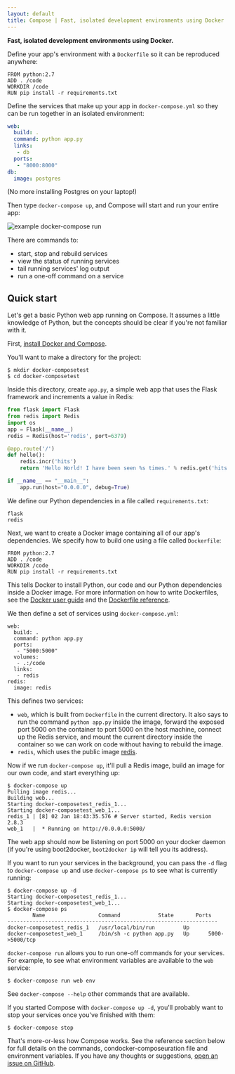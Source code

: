 ```yaml
---
layout: default
title: Compose | Fast, isolated development environments using Docker
---
```


<strong class="strapline">Fast, isolated development environments using Docker.</strong>

Define your app's environment with a `Dockerfile` so it can be reproduced anywhere:

    FROM python:2.7
    ADD . /code
    WORKDIR /code
    RUN pip install -r requirements.txt

Define the services that make up your app in `docker-compose.yml` so they can be run together in an isolated environment:

```yaml
web:
  build: .
  command: python app.py
  links:
   - db
  ports:
   - "8000:8000"
db:
  image: postgres
```

(No more installing Postgres on your laptop!)

Then type `docker-compose up`, and Compose will start and run your entire app:

![example docker-compose run](https://orchardup.com/static/images/docker-compose-example-large.gif)

There are commands to:

 - start, stop and rebuild services
 - view the status of running services
 - tail running services' log output
 - run a one-off command on a service


Quick start
-----------

Let's get a basic Python web app running on Compose. It assumes a little knowledge of Python, but the concepts should be clear if you're not familiar with it.

First, [install Docker and Compose](install.html).

You'll want to make a directory for the project:

    $ mkdir docker-composetest
    $ cd docker-composetest

Inside this directory, create `app.py`, a simple web app that uses the Flask framework and increments a value in Redis:

```python
from flask import Flask
from redis import Redis
import os
app = Flask(__name__)
redis = Redis(host='redis', port=6379)

@app.route('/')
def hello():
    redis.incr('hits')
    return 'Hello World! I have been seen %s times.' % redis.get('hits')

if __name__ == "__main__":
    app.run(host="0.0.0.0", debug=True)
```

We define our Python dependencies in a file called `requirements.txt`:

    flask
    redis

Next, we want to create a Docker image containing all of our app's dependencies. We specify how to build one using a file called `Dockerfile`:

    FROM python:2.7
    ADD . /code
    WORKDIR /code
    RUN pip install -r requirements.txt

This tells Docker to install Python, our code and our Python dependencies inside a Docker image. For more information on how to write Dockerfiles, see the [Docker user guide](https://docs.docker.com/userguide/dockerimages/#building-an-image-from-a-dockerfile) and the [Dockerfile reference](http://docs.docker.com/reference/builder/).

We then define a set of services using `docker-compose.yml`:

    web:
      build: .
      command: python app.py
      ports:
       - "5000:5000"
      volumes:
       - .:/code
      links:
       - redis
    redis:
      image: redis

This defines two services:

 - `web`, which is built from `Dockerfile` in the current directory. It also says to run the command `python app.py` inside the image, forward the exposed port 5000 on the container to port 5000 on the host machine, connect up the Redis service, and mount the current directory inside the container so we can work on code without having to rebuild the image.
 - `redis`, which uses the public image [redis](https://registry.hub.docker.com/_/redis/). 

Now if we run `docker-compose up`, it'll pull a Redis image, build an image for our own code, and start everything up:

    $ docker-compose up
    Pulling image redis...
    Building web...
    Starting docker-composetest_redis_1...
    Starting docker-composetest_web_1...
    redis_1 | [8] 02 Jan 18:43:35.576 # Server started, Redis version 2.8.3
    web_1   |  * Running on http://0.0.0.0:5000/

The web app should now be listening on port 5000 on your docker daemon (if you're using boot2docker, `boot2docker ip` will tell you its address).

If you want to run your services in the background, you can pass the `-d` flag to `docker-compose up` and use `docker-compose ps` to see what is currently running:

    $ docker-compose up -d
    Starting docker-composetest_redis_1...
    Starting docker-composetest_web_1...
    $ docker-compose ps
            Name                 Command            State       Ports
    -------------------------------------------------------------------
    docker-composetest_redis_1   /usr/local/bin/run         Up
    docker-composetest_web_1     /bin/sh -c python app.py   Up      5000->5000/tcp

`docker-compose run` allows you to run one-off commands for your services. For example, to see what environment variables are available to the `web` service:

    $ docker-compose run web env


See `docker-compose --help` other commands that are available.

If you started Compose with `docker-compose up -d`, you'll probably want to stop your services once you've finished with them:

    $ docker-compose stop

That's more-or-less how Compose works. See the reference section below for full details on the commands, condocker-composeuration file and environment variables. If you have any thoughts or suggestions, [open an issue on GitHub](https://github.com/docker/docker-compose).
